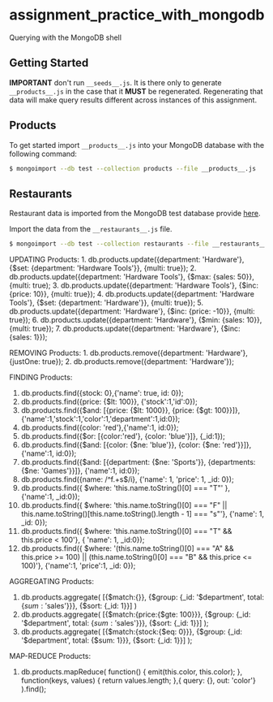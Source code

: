 # assignment_practice_with_mongodb


Querying with the MongoDB shell


## Getting Started

**IMPORTANT** don't run `__seeds__.js`. It is there only to generate `__products__.js` in the case that it **MUST** be regenerated. Regenerating that data will make query results different across instances of this assignment.


## Products

To get started import `__products__.js` into your MongoDB database with the following command:

```bash
$ mongoimport --db test --collection products --file __products__.js
```


## Restaurants

Restaurant data is imported from the MongoDB test database provide [here](https://docs.mongodb.com/getting-started/shell/import-data/).

Import the data from the `__restaurants__.js` file.

```bash
$ mongoimport --db test --collection restaurants --file __restaurants__.js
```

UPDATING Products:
	1. db.products.update({department: 'Hardware'}, {$set: {department: 'Hardware Tools'}}, {multi: true});
	2. db.products.update({department: 'Hardware Tools'}, {$max: {sales: 50}}, {multi: true);
	3. db.products.update({department: 'Hardware Tools'}, {$inc: {price: 10}}, {multi: true});
	4. db.products.update({department: 'Hardware Tools'}, {$set: {department: 'Hardware'}}, {multi: true});
	5. db.products.update({department: 'Hardware'}, {$inc: {price: -10}}, {multi: true});
	6. db.products.update({department: 'Hardware'}, {$min: {sales: 10}}, {multi: true});
	7. db.products.update({department: 'Hardware'}, {$inc: {sales: 1}});

REMOVING Products:
	1. db.products.remove({department: 'Hardware'}, {justOne: true});
	2. db.products.remove({department: 'Hardware'});

FINDING Products:
  1. db.products.find({stock: 0},{'name': true, id: 0});
  2. db.products.find({price: {$lt: 100}}, {'stock':1,'id':0});
  3. db.products.find({$and: [{price: {$lt: 1000}}, {price: {$gt: 100}}]}, {'name':1,'stock':1,'color':1,'department':1,id:0});
  4. db.products.find({color: 'red'},{'name':1, id:0});
  5. db.products.find({$or: [{color:'red'}, {color: 'blue'}]}, {_id:1});
  6. db.products.find({$and: [{color: {$ne: 'blue'}}, {color: {$ne: 'red'}}]}, {'name':1, id:0});
  7. db.products.find({$and: [{department: {$ne: 'Sports'}}, {departments: {$ne: 'Games'}}]}, {'name':1, id:0});
  8. db.products.find({name: /^f.+s$/i}, {'name': 1, 'price': 1, _id: 0});
  9. db.products.find({ $where: 'this.name.toString()[0] === "T"' }, {'name':1, _id:0});
  10. db.products.find({ $where: 'this.name.toString()[0] === "F" || this.name.toString()[this.name.toString().length - 1] === "s"'}, {'name': 1, _id: 0});
  11. db.products.find({ $where: 'this.name.toString()[0] === "T" && this.price < 100'}, { 'name': 1, _id:0});
  12. db.products.find({ $where: '(this.name.toString()[0] === "A" && this.price >= 100) || (this.name.toString()[0] === "B" && this.price <= 100)'}, {'name':1, 'price':1, _id: 0});
 
AGGREGATING Products:
  1. db.products.aggregate( [{$match:{}}, {$group: {_id: '$department', total: {$sum: '$sales'}}}, {$sort: {_id: 1}}] )
  2. db.products.aggregate( [{$match:{price:{$gte: 100}}}, {$group: {_id: '$department', total: {$sum: '$sales'}}}, {$sort: {_id: 1}}] );
  3. db.products.aggregate( [{$match:{stock:{$eq: 0}}}, {$group: {_id: '$department', total: {$sum: 1}}}, {$sort: {_id: 1}}] );

MAP-REDUCE Products:
  1. db.products.mapReduce( function() { emit(this.color, this.color); }, function(keys, values) { return values.length; },{ query: {}, out: 'color'} ).find();
